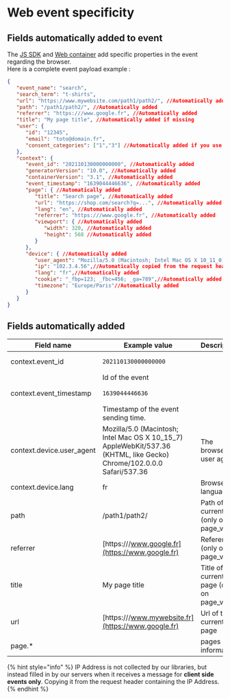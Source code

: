 # Web event specificity

## Fields automatically added to event&#x20;

The [JS SDK](../../../features/sources/sources-catalog/js-sdk.md) and [Web container](../../../features/sources/sources-catalog/containers.md) add specific properties in the event regarding the browser.\
Here is a complete event payload example :

```json
{
   "event_name": "search",
   "search_term": "t-shirts",
   "url": "https://www.mywebsite.com/path1/path2/", //Automatically added if missing
   "path": "/path1/path2/", //Automatically added
   "referrer": "https:///www.google.fr", //Automatically added
   "title": "My page title", //Automatically added if missing
   "user": {
      "id": "12345",
      "email": "toto@domain.fr",
      "consent_categories": ["1","3"] //Automatically added if you use Commanders Act CMP
   },
   "context": {
      "event_id": "202110130000000000", //Automatically added
      "generatorVersion": "10.0", //Automatically added
      "containerVersion": "3.1", //Automatically added
      "event_timestamp": "1639044446636", //Automatically added
      "page": { //Automatically added
         "title": "Search page", //Automatically added
         "url": "https://shop.com/search?q=...", //Automatically added
         "lang": "en", //Automatically added
         "referrer": "https:///www.google.fr", //Automatically added
         "viewport": { //Automatically added
            "width": 320, //Automatically added
            "height": 568 //Automatically added
         }
      },
      "device": { //Automatically added
         "user_agent": "Mozilla/5.0 (Macintosh; Intel Mac OS X 10_11_0) AppleWebKit/537.36 (KHTML, like Gecko) Chrome/46.0.2490.86 Safari/537.36",//Automatically added
         "ip": "102.3.4.56",//Automatically copied from the request header
         "lang": "fr",//Automatically added
         "cookie": "_fbp=123; _fbc=456; _ga=789",//Automatically added
         "timezone": "Europe/Paris"//Automatically added
      }
   }
}
```

## Fields automatically added

| Field name                 | Example value                                                                                                           | Description                                    |
| -------------------------- | ----------------------------------------------------------------------------------------------------------------------- | ---------------------------------------------- |
| context.event\_id          | <pre><code>202110130000000000
</code></pre>                                                                             | Id of the event                                |
| context.event\_timestamp   | <pre><code>1639044446636
</code></pre>                                                                                  | Timestamp of the event sending time.           |
| context.device.user\_agent | Mozilla/5.0 (Macintosh; Intel Mac OS X 10\_15\_7) AppleWebKit/537.36 (KHTML, like Gecko) Chrome/102.0.0.0 Safari/537.36 | The browser's user agent                       |
| context.device.lang        | fr                                                                                                                      | Browser language                               |
| path                       | /path1/path2/                                                                                                           | Path of the current url (only on page\_view)   |
| referrer                   | [https:///www.google.fr](https://www.google.fr)                                                                         | Referer url (only on page\_view)               |
| title                      | My page title                                                                                                           | Title of the current page (only on page\_view) |
| url                        | [https:///www.mywebsite.fr](https://www.google.fr)                                                                      | Url of the current page                        |
| page.\*                    |                                                                                                                         | pages information                              |

{% hint style="info" %}
IP Address is not collected by our libraries, but instead filled in by our servers when it receives a message for **client side events only**. Copying it from the request header containing the IP Address.
{% endhint %}
